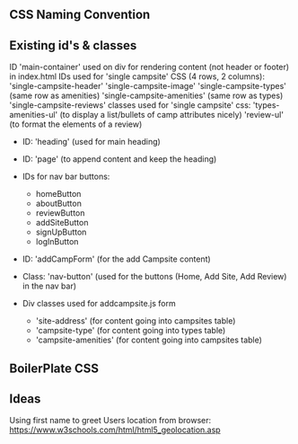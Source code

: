 ## CSS Naming Convention


## Existing id's & classes
 ID 'main-container' used on div for rendering content (not header or footer) in index.html
 IDs used for 'single campsite' CSS (4 rows, 2 columns):
    'single-campsite-header'
    'single-campsite-image'
    'single-campsite-types' (same row as amenities)
    'single-campsite-amenities' (same row as types)
    'single-campsite-reviews'
classes used for 'single campsite' css:
    'types-amenities-ul' (to display a list/bullets of camp attributes nicely)
    'review-ul' (to format the elements of a review)
- ID: 'heading' (used for main heading)
- ID: 'page' (to append content and keep the heading)
- IDs for nav bar buttons: 
    - homeButton
    - aboutButton
    - reviewButton
    - addSiteButton
    - signUpButton
    - logInButton

- ID: 'addCampForm' (for the add Campsite content)
    
- Class: 'nav-button' (used for the buttons (Home, Add Site, Add Review) in the nav bar)

- Div classes used for addcampsite.js form
    - 'site-address' (for content going into campsites table)
    - 'campsite-type' (for content going into types table)
    - 'campsite-amenities' (for content going into campsites table)


## BoilerPlate CSS


## Ideas
Using first name to greet
Users location from browser: https://www.w3schools.com/html/html5_geolocation.asp